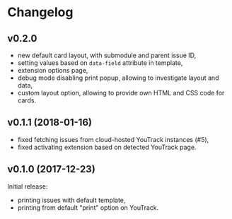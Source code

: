 # Changelog

## v0.2.0

- new default card layout, with submodule and parent issue ID,
- setting values based on `data-field` attribute in template,
- extension options page,
- debug mode disabling print popup, allowing to investigate layout and data,
- custom layout option, allowing to provide own HTML and CSS code for cards.

## v0.1.1 (2018-01-16)

- fixed fetching issues from cloud-hosted YouTrack instances (#5),
- fixed activating extension based on detected YouTrack page.

## v0.1.0 (2017-12-23)

Initial release:
- printing issues with default template,
- printing from default "print" option on YouTrack.
